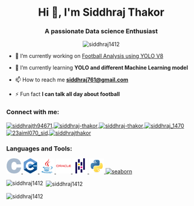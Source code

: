 <h1 align="center">Hi 👋, I'm Siddhraj Thakor</h1>
<h3 align="center">A passionate Data science Enthusiast</h3>

<p align="center"> 
  <img src="https://komarev.com/ghpvc/?username=siddhraj1412&label=Profile%20views&color=0e75b6&style=flat" alt="siddhraj1412" /> 
</p>

- 🔭 I’m currently working on [Football Analysis using YOLO V8](https://github.com/siddhraj1412/Intelligent-Football-Match-Analyzer-using-YOLO-and-CV-Techniques)

- 🌱 I’m currently learning **YOLO and different Machine Learning model**

- 📫 How to reach me **siddhraj761@gmail.com**

- ⚡ Fun fact **I can talk all day about football**

<h3 align="left">Connect with me:</h3>
<p align="left">
<a href="https://twitter.com/siddhrajth94671" target="_blank">
  <img align="center" src="https://raw.githubusercontent.com/rahuldkjain/github-profile-readme-generator/master/src/images/icons/Social/twitter.svg" alt="siddhrajth94671" height="30" width="40" />
</a>
<a href="https://linkedin.com/in/siddhraj-thakor" target="_blank">
  <img align="center" src="https://raw.githubusercontent.com/rahuldkjain/github-profile-readme-generator/master/src/images/icons/Social/linked-in-alt.svg" alt="siddhraj-thakor" height="30" width="40" />
</a>
<a href="https://kaggle.com/siddhraj-thakor" target="_blank">
  <img align="center" src="https://raw.githubusercontent.com/rahuldkjain/github-profile-readme-generator/master/src/images/icons/Social/kaggle.svg" alt="siddhraj-thakor" height="30" width="40" />
</a>
<a href="https://instagram.com/siddhraj_1470" target="_blank">
  <img align="center" src="https://raw.githubusercontent.com/rahuldkjain/github-profile-readme-generator/master/src/images/icons/Social/instagram.svg" alt="siddhraj_1470" height="30" width="40" />
</a>
<a href="https://www.hackerrank.com/23aiml070_sid" target="_blank">
  <img align="center" src="https://raw.githubusercontent.com/rahuldkjain/github-profile-readme-generator/master/src/images/icons/Social/hackerrank.svg" alt="23aiml070_sid" height="30" width="40" />
</a>
<a href="https://leetcode.com/siddhrajthakor" target="_blank">
  <img align="center" src="https://raw.githubusercontent.com/rahuldkjain/github-profile-readme-generator/master/src/images/icons/Social/leet-code.svg" alt="siddhrajthakor" height="30" width="40" />
</a>
</p>

<h3 align="left">Languages and Tools:</h3>
<p align="left">
  <a href="https://www.cprogramming.com/" target="_blank" rel="noreferrer">
    <img src="https://raw.githubusercontent.com/devicons/devicon/master/icons/c/c-original.svg" alt="c" width="40" height="40"/>
  </a>
  <a href="https://www.w3schools.com/cpp/" target="_blank" rel="noreferrer">
    <img src="https://raw.githubusercontent.com/devicons/devicon/master/icons/cplusplus/cplusplus-original.svg" alt="cplusplus" width="40" height="40"/>
  </a>
  <a href="https://www.java.com" target="_blank" rel="noreferrer">
    <img src="https://raw.githubusercontent.com/devicons/devicon/master/icons/java/java-original.svg" alt="java" width="40" height="40"/>
  </a>
  <a href="https://www.oracle.com/" target="_blank" rel="noreferrer">
    <img src="https://raw.githubusercontent.com/devicons/devicon/master/icons/oracle/oracle-original.svg" alt="oracle" width="40" height="40"/>
  </a>
  <a href="https://pandas.pydata.org/" target="_blank" rel="noreferrer">
    <img src="https://raw.githubusercontent.com/devicons/devicon/2ae2a900d2f041da66e950e4d48052658d850630/icons/pandas/pandas-original.svg" alt="pandas" width="40" height="40"/>
  </a>
  <a href="https://www.python.org" target="_blank" rel="noreferrer">
    <img src="https://raw.githubusercontent.com/devicons/devicon/master/icons/python/python-original.svg" alt="python" width="40" height="40"/>
  </a>
  <a href="https://seaborn.pydata.org/" target="_blank" rel="noreferrer">
    <img src="https://seaborn.pydata.org/_images/logo-mark-lightbg.svg" alt="seaborn" width="40" height="40"/>
  </a>
</p>

<p>
  <img align="left" src="https://github-readme-stats.vercel.app/api/top-langs?username=siddhraj1412&show_icons=true&locale=en&layout=compact" alt="siddhraj1412" />
</p>

<p>&nbsp;
  <img align="center" src="https://github-readme-stats.vercel.app/api?username=siddhraj1412&show_icons=true&locale=en" alt="siddhraj1412" />
</p>

<p>
  <img align="center" src="https://github-readme-streak-stats.herokuapp.com/?user=siddhraj1412&" alt="siddhraj1412" />
</p>
